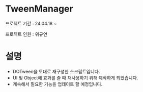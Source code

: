 # TweenManager
프로젝트 기간 : 24.04.18 ~

프로젝트 인원 : 위규연

# 설명
- DOTween을 토대로 재구성한 스크립트입니다.
- UI 및 Object에 효과를 줄 때 재사용하기 위해 제작하게 되었습니다.
- 계속해서 필요한 기능을 업데이트 할 예정입니다.
